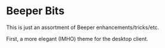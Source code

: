 # Beeper Bits

This is just an assortment of Beeper enhancements/tricks/etc.

First, a more elegant (IMHO) theme for the desktop client.
